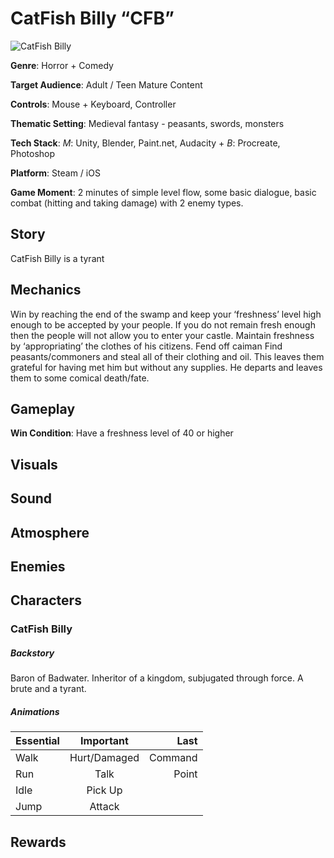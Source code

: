 CatFish Billy “CFB”
======

![CatFish Billy][cfb-image]

__Genre__: Horror + Comedy

__Target Audience__: Adult / Teen Mature Content

__Controls__: Mouse + Keyboard, Controller

__Thematic Setting__: Medieval fantasy - peasants, swords, monsters

__Tech Stack__: _M_: Unity, Blender, Paint.net, Audacity + _B_: Procreate, Photoshop

__Platform__: Steam / iOS

__Game Moment__: 2 minutes of simple level flow, some basic dialogue, basic combat (hitting and taking damage) with 2 enemy types.

Story
-----

CatFish Billy is a tyrant

Mechanics
-----
Win by reaching the end of the swamp and keep your ‘freshness’ level high enough to be accepted by your people. If you do not remain fresh enough then the people will not allow you to enter your castle.
Maintain freshness by ‘appropriating’ the clothes of his citizens.
Fend off caiman
Find peasants/commoners and steal all of their clothing and oil. This leaves them grateful for having met him but without any supplies. He departs and leaves them to some comical death/fate.

Gameplay
----
__Win Condition__: Have a freshness level of 40 or higher


Visuals
----

Sound
----

Atmosphere
----

Enemies
----

Characters
----
### CatFish Billy

##### Backstory
Baron of Badwater. Inheritor of a kingdom, subjugated through force. A brute and a tyrant.

##### Animations
| Essential     | Important     | Last    |
| ------------- |:-------------:| -------:|
| Walk          | Hurt/Damaged  | Command |
| Run           | Talk          | Point   |
| Idle          | Pick Up       |         |
| Jump          | Attack        |         |


Rewards
----


<!-- Game Summary:
Core Player Experience:
Central Theme:
Design Pillar:
Anticipated Steam Early Access Launch Date:
Feature Development Priorities:
Comparative Products:
Completion
Presentation -->

<!-- images -->
[cfb-image]: https://i.imgur.com/zVfrmZR.png "CatFish Billy on his Opossum"
